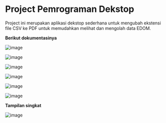 # Project Pemrograman Dekstop

Project ini merupakan aplikasi dekstop sederhana untuk mengubah ekstensi file CSV ke PDF untuk memudahkan melihat dan mengolah data EDOM.

**Berikut dokumentasinya**

![image](https://github.com/user-attachments/assets/1102f1f4-65e5-4b0e-b5b0-fe914c0cdf34)

![image](https://github.com/user-attachments/assets/8c578cdc-6ef7-4492-b592-57a3160d01bd)

![image](https://github.com/user-attachments/assets/ec9b3d05-fa9b-41d4-b889-3b7f0dd5698b)

![image](https://github.com/user-attachments/assets/c34115c6-ad26-4ae8-9af4-b7c8747260e2)

![image](https://github.com/user-attachments/assets/eef5163d-8060-4cf4-a038-4cf4533d7cb6)

![image](https://github.com/user-attachments/assets/67e9b9a9-4567-4804-968d-44452e7a9947)



**Tampilan singkat**

![image](https://github.com/user-attachments/assets/4b6a4fe2-6d1a-4f1a-acad-25f183cd16b5)
